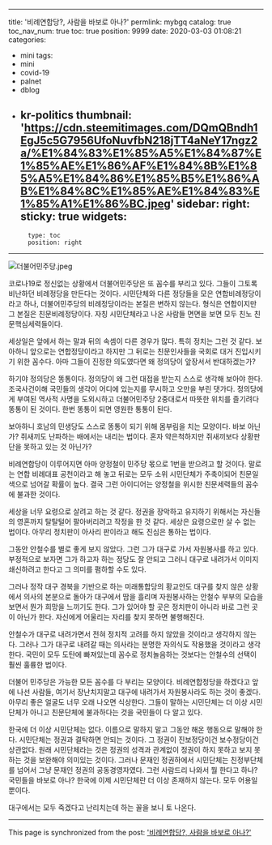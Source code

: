 
---
title: '비례연합당?, 사람을 바보로 아나?'
permlink: mybgq
catalog: true
toc_nav_num: true
toc: true
position: 9999
date: 2020-03-03 01:08:21
categories:
- mini
tags:
- mini
- covid-19
- palnet
- dblog
- kr-politics
thumbnail: 'https://cdn.steemitimages.com/DQmQBndh1EgJ5c5G7956UfoNuvfbN218jTT4aNeY17ngz2a/%E1%84%83%E1%85%A5%E1%84%87%E1%85%AE%E1%86%AF%E1%84%8B%E1%85%A5%E1%84%86%E1%85%B5%E1%86%AB%E1%84%8C%E1%85%AE%E1%84%83%E1%85%A1%E1%86%BC.jpeg'
sidebar:
    right:
        sticky: true
widgets:
    -
        type: toc
        position: right
---


![더불어민주당.jpeg](https://cdn.steemitimages.com/DQmQBndh1EgJ5c5G7956UfoNuvfbN218jTT4aNeY17ngz2a/%E1%84%83%E1%85%A5%E1%84%87%E1%85%AE%E1%86%AF%E1%84%8B%E1%85%A5%E1%84%86%E1%85%B5%E1%86%AB%E1%84%8C%E1%85%AE%E1%84%83%E1%85%A1%E1%86%BC.jpeg)


코로나19로 정신없는 상황에서 더불어민주당은 또 꼼수를 부리고 있다. 그들이 그토록 비난하던 비례정당을 만든다는 것이다. 시민단체와 다른 정당들을 모은 연합비례정당이라고 하나, 더불어민주당의 비례정당이라는 본질은 변하지 않는다. 형식은 연합이지만 그 본질은 친문비례정당이다. 자칭 시민단체라고 나온 사람들 면면을 보면 모두 친노 친문핵심세력들이다.

세상일은 앞에서 하는 말과 뒤의 속셈이 다른 경우가 많다. 특히 정치는 그런 것 같다. 보아하니 앞으로는 연합정당이라고 하지만 그 뒤로는 친문인사들을 국회로 대거 진입시키기 위한 꼼수다. 아마 그들이 진정한 의도였다면 왜 정의당이 앞장서서 반대하겠는가?

하기야 정의당은 똥통이다. 정의당이 왜 그런 대접을 받는지 스스로 생각해 보아야 한다. 조국사건이해 국민들의 생각이 어디에 있는지를 무시하고 오만을 부린 댓가다. 정의당에게 부여된 역사적 사명을 도외시하고 더불어민주당 2중대로서 따뜻한 위치를 즐기려다 똥통이 된 것이다. 한번 똥통이 되면 영원한 통통이 된다.

보아하니 호남의 민생당도 스스로 똥통이 되기 위해 몸부림을 치는 모양이다. 바보 아닌가? 쥐새끼도 난파하는 배에서는 내리는 법이다. 혼자 약은척하지만 쥐새끼보다 상황판단을 못하고 있는 것 아닌가?

비례연합당이 이루어지면 아마 양정철이 민주당 몫으로 1번을 받으려고 할 것이다. 말로는 연합 비례대표 공천이라고 해 놓고 뒤로는 모두 소위 시민단체가 주축이되어 친문일색으로 넘어갈 확률이 높다. 결국 그런 아이디어는 양정철을 위시한 친문세력들의 꼼수에 불과한 것이다.

세상을 너무 요령으로 살려고 하는 것 같다. 정권을 장악하고 유지하기 위해서는 자신들의 영혼까지 탈탈털어 팔아버리려고 작정을 한 것 같다. 세상은 요령으로만 살 수 없는 법이다. 아무리 정치판이 아사리 판이라고 해도 진심은 통하는 법이다.

그동안 안철수를 별로 좋게 보지 않았다. 그런 그가 대구로 가서 자원봉사를 하고 있다. 부정적으로 보자면 그가 하고자 하는 정당도 잘 안되고 그러니 대구로 내려가서 이미지 쇄신하려고 한다고 그 의미를 폄하할 수도 있다.

그러나 정작 대구 경북을 기반으로 하는 미래통합당의 황교안도 대구를 찾지 않은 상황에서 의사의 본분으로 돌아가 대구에서 땀을 흘리며 자원봉사하는 안철수 부부의 모습을 보면서 뭔가 희망을 느끼기도 한다. 그가 있어야 할 곳은 정치판이 아니라 바로 그런 곳이 아닌가 한다. 자신에게 어울리는 자리를 찾지 못하면 불행해진다.

안철수가 대구로 내려가면서 전혀 정치적 고려를 하지 않았을 것이라고 생각하지 않는다. 그러나 그가 대구로 내려갈 때는 의사라는 분명한 자의식도 작용했을 것이라고 생각한다. 국민이 모두 도탄에 빠져있는데 꼼수로 정치놀음하는 것보다는 안철수의 선택이 훨씬 훌륭한 법이다.

더불어 민주당은 가능한 모든 꼼수를 다 부리는 모양이다. 비례연합정당을 하겠다고 앞에 나선 사람들, 여기서 장난치지말고 대구에 내려가서 자원봉사라도 하는 것이 좋겠다. 아무리 좋은 얼굴도 너무 오래 나오면 식상한다. 그들이 말하는 시민단체는 더 이상 시민단체가 아니고 친문단체에 불과하다는 것을 국민들이 다 알고 있다.

한국에 더 이상 시민단체는 없다. 이름으로 말하지 말고 그동안 해온 행동으로 말해야 한다. 시민단체는 정권과 결탁하면 안되는 것이다. 그 정권이 진보정당이건 보수정당이건 상관없다. 원래 시민단체라는 것은 정권의 성격과 관계없이 정권이 하지 못하고 보지 못하는 것을 보완해야 의미있는 것이다. 그러나 문재인 정권하에서 시민단체는 친정부단체를 넘어서 그냥 문재인 정권의 공동경영자였다. 그런 사람드리 나와서 뭘 한다고 하나? 국민들을 바보로 아나? 한국에 이제 시민단체란 더 이상 존재하지 않는다. 모두 어용일 뿐이다. 

대구에서는 모두 죽겠다고 난리치는데 하는 꼴을 보니 토 나온다.

- - -

This page is synchronized from the post: ['비례연합당?, 사람을 바보로 아나?'](https://steemit.com/@oldstone/mybgq)
